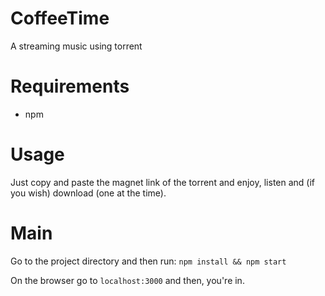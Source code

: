 # CoffeeTime
A streaming music using torrent

# Requirements
* npm

# Usage
Just copy and paste the magnet link of the torrent and enjoy, listen and (if you wish) download (one at the time).

# Main
Go to the project directory and then run:
`npm install && npm start`

On the browser go to `localhost:3000` and then, you're in.
